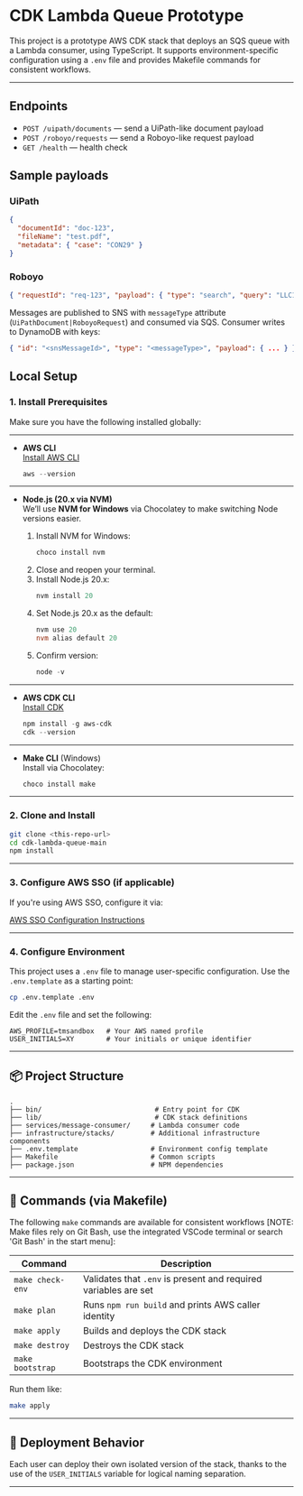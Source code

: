 # CDK Lambda Queue Prototype

This project is a prototype AWS CDK stack that deploys an SQS queue with a Lambda consumer, using TypeScript. It supports environment-specific configuration using a `.env` file and provides Makefile commands for consistent workflows.

---

## Endpoints

- `POST /uipath/documents` — send a UiPath-like document payload
- `POST /roboyo/requests` — send a Roboyo-like request payload
- `GET /health` — health check

## Sample payloads

### UiPath

```json
{
  "documentId": "doc-123",
  "fileName": "test.pdf",
  "metadata": { "case": "CON29" }
}
```

### Roboyo

```json
{ "requestId": "req-123", "payload": { "type": "search", "query": "LLC1" } }
```

Messages are published to SNS with `messageType` attribute (`UiPathDocument|RoboyoRequest`) and consumed via SQS. Consumer writes to DynamoDB with keys:

```json
{ "id": "<snsMessageId>", "type": "<messageType>", "payload": { ... } }
```

## Local Setup

### 1. Install Prerequisites

Make sure you have the following installed globally:

---

- **AWS CLI**  
  [Install AWS CLI](https://docs.aws.amazon.com/cli/latest/userguide/install-cliv2.html)

  ```powershell
  aws --version
  ```

---

- **Node.js (20.x via NVM)**  
  We’ll use **NVM for Windows** via Chocolatey to make switching Node versions easier.

  1. Install NVM for Windows:
     ```powershell
     choco install nvm
     ```
  2. Close and reopen your terminal.
  3. Install Node.js 20.x:
     ```powershell
     nvm install 20
     ```
  4. Set Node.js 20.x as the default:
     ```powershell
     nvm use 20
     nvm alias default 20
     ```
  5. Confirm version:
     ```powershell
     node -v
     ```

---

- **AWS CDK CLI**  
  [Install CDK](https://docs.aws.amazon.com/cdk/v2/guide/cli.html)

  ```powershell
  npm install -g aws-cdk
  cdk --version
  ```

---

- **Make CLI** (Windows)  
  Install via Chocolatey:

  ```powershell
  choco install make
  ```

---

### 2. Clone and Install

```bash
git clone <this-repo-url>
cd cdk-lambda-queue-main
npm install
```

---

### 3. Configure AWS SSO (if applicable)

If you're using AWS SSO, configure it via:

[AWS SSO Configuration Instructions](https://docs.aws.amazon.com/cli/latest/userguide/sso-configure-profile-token.html)

---

### 4. Configure Environment

This project uses a `.env` file to manage user-specific configuration. Use the `.env.template` as a starting point:

```bash
cp .env.template .env
```

Edit the `.env` file and set the following:

```env
AWS_PROFILE=tmsandbox   # Your AWS named profile
USER_INITIALS=XY        # Your initials or unique identifier
```

---

## 📦 Project Structure

```
.
├── bin/                            # Entry point for CDK
├── lib/                            # CDK stack definitions
├── services/message-consumer/     # Lambda consumer code
├── infrastructure/stacks/         # Additional infrastructure components
├── .env.template                  # Environment config template
├── Makefile                       # Common scripts
├── package.json                   # NPM dependencies
```

---

## 🧪 Commands (via Makefile)

The following `make` commands are available for consistent workflows
[NOTE: Make files rely on Git Bash, use the integrated VSCode terminal or search 'Git Bash' in the start menu]:

| Command          | Description                                                     |
| ---------------- | --------------------------------------------------------------- |
| `make check-env` | Validates that `.env` is present and required variables are set |
| `make plan`      | Runs `npm run build` and prints AWS caller identity             |
| `make apply`     | Builds and deploys the CDK stack                                |
| `make destroy`   | Destroys the CDK stack                                          |
| `make bootstrap` | Bootstraps the CDK environment                                  |

Run them like:

```bash
make apply
```

---

## 📂 Deployment Behavior

Each user can deploy their own isolated version of the stack, thanks to the use of the `USER_INITIALS` variable for logical naming separation.

---
